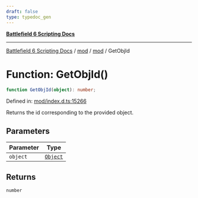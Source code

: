 ```yaml
---
draft: false
type: typedoc_gen
---
```


[**Battlefield 6 Scripting Docs**](../../../_index.md)

***

[Battlefield 6 Scripting Docs](../../../_index.md) / [mod](../../_index.md) / [mod](../_index.md) / GetObjId

# Function: GetObjId()

```ts
function GetObjId(object): number;
```

Defined in: [mod/index.d.ts:15266](https://github.com/battlefield-portal-community/portal-docs/blob/ff09b2690670f74de7e97198022e5a97ff1161ff/generators/santiago/mod/index.d.ts#L15266)

Returns the id corresponding to the provided object.

## Parameters

| Parameter | Type |
| ------ | ------ |
| `object` | [`Object`](../Object/_index.md) |

## Returns

`number`
